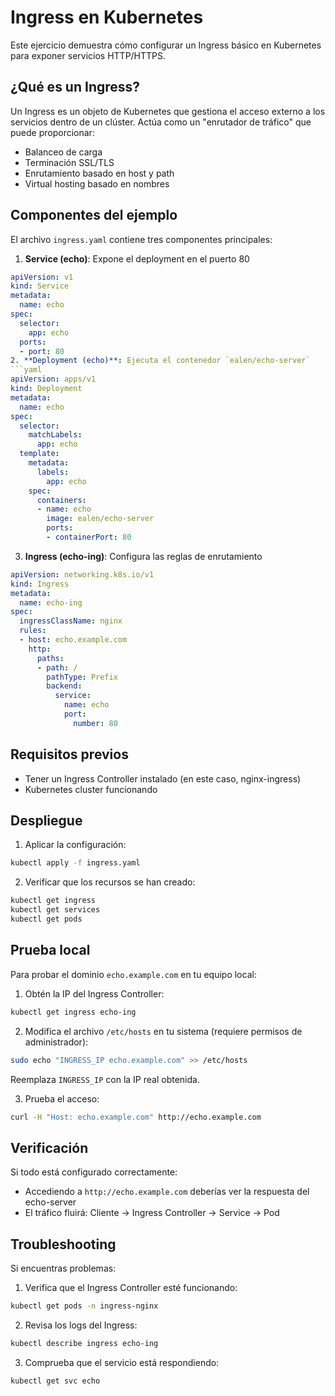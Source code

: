 # Ingress en Kubernetes

Este ejercicio demuestra cómo configurar un Ingress básico en Kubernetes para exponer servicios HTTP/HTTPS.

## ¿Qué es un Ingress?

Un Ingress es un objeto de Kubernetes que gestiona el acceso externo a los servicios dentro de un clúster. Actúa como un "enrutador de tráfico" que puede proporcionar:
- Balanceo de carga
- Terminación SSL/TLS
- Enrutamiento basado en host y path
- Virtual hosting basado en nombres

## Componentes del ejemplo

El archivo `ingress.yaml` contiene tres componentes principales:

1. **Service (echo)**: Expone el deployment en el puerto 80
```yaml
apiVersion: v1
kind: Service
metadata:
  name: echo
spec:
  selector:
    app: echo
  ports:
  - port: 80
2. **Deployment (echo)**: Ejecuta el contenedor `ealen/echo-server`
```yaml
apiVersion: apps/v1
kind: Deployment
metadata:
  name: echo
spec:
  selector:
    matchLabels:
      app: echo
  template:
    metadata:
      labels:
        app: echo
    spec:
      containers:
      - name: echo
        image: ealen/echo-server
        ports:
        - containerPort: 80
```

3. **Ingress (echo-ing)**: Configura las reglas de enrutamiento
```yaml
apiVersion: networking.k8s.io/v1
kind: Ingress
metadata:
  name: echo-ing
spec:
  ingressClassName: nginx
  rules:
  - host: echo.example.com
    http:
      paths:
      - path: /
        pathType: Prefix
        backend:
          service:
            name: echo
            port:
              number: 80
```

## Requisitos previos

- Tener un Ingress Controller instalado (en este caso, nginx-ingress)
- Kubernetes cluster funcionando

## Despliegue

1. Aplicar la configuración:
```bash
kubectl apply -f ingress.yaml
```

2. Verificar que los recursos se han creado:
```bash
kubectl get ingress
kubectl get services
kubectl get pods
```

## Prueba local

Para probar el dominio `echo.example.com` en tu equipo local:

1. Obtén la IP del Ingress Controller:
```bash
kubectl get ingress echo-ing
```

2. Modifica el archivo `/etc/hosts` en tu sistema (requiere permisos de administrador):
```bash
sudo echo "INGRESS_IP echo.example.com" >> /etc/hosts
```
Reemplaza `INGRESS_IP` con la IP real obtenida.

3. Prueba el acceso:
```bash
curl -H "Host: echo.example.com" http://echo.example.com
```

## Verificación

Si todo está configurado correctamente:
- Accediendo a `http://echo.example.com` deberías ver la respuesta del echo-server
- El tráfico fluirá: Cliente → Ingress Controller → Service → Pod

## Troubleshooting

Si encuentras problemas:
1. Verifica que el Ingress Controller esté funcionando:
```bash
kubectl get pods -n ingress-nginx
```

2. Revisa los logs del Ingress:
```bash
kubectl describe ingress echo-ing
```

3. Comprueba que el servicio está respondiendo:
```bash
kubectl get svc echo
```


